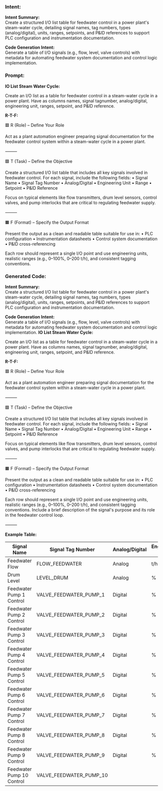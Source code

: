 ### Intent:
**Intent Summary:**  
Create a structured I/O list table for feedwater control in a power plant's steam-water cycle, detailing signal names, tag numbers, types (analog/digital), units, ranges, setpoints, and P&ID references to support PLC configuration and instrumentation documentation.  

**Code Generation Intent:**  
Generate a table of I/O signals (e.g., flow, level, valve controls) with metadata for automating feedwater system documentation and control logic implementation.

### Prompt:
**IO List Steam Water Cycle:**

Create an I/O list as a table for feedwater control in a steam-water cycle in a power plant. Have as columns names, signal tagnumber, analog/digital, engineering unit, ranges, setpoint, and P&ID reference.

**R-T-F:**

🟥 R (Role) – Define Your Role

Act as a plant automation engineer preparing signal documentation for the feedwater control system within a steam-water cycle in a power plant.

⸻

🟩 T (Task) – Define the Objective

Create a structured I/O list table that includes all key signals involved in feedwater control. For each signal, include the following fields:
	•	Signal Name
	•	Signal Tag Number
	•	Analog/Digital
	•	Engineering Unit
	•	Range
	•	Setpoint
	•	P&ID Reference

Focus on typical elements like flow transmitters, drum level sensors, control valves, and pump interlocks that are critical to regulating feedwater supply.

⸻

🟧 F (Format) – Specify the Output Format

Present the output as a clean and readable table suitable for use in:
	•	PLC configuration
	•	Instrumentation datasheets
	•	Control system documentation
	•	P&ID cross-referencing

Each row should represent a single I/O point and use engineering units, realistic ranges (e.g., 0–100%, 0–200 t/h), and consistent tagging conventions.

### Generated Code:
**Intent Summary:**  
Create a structured I/O list table for feedwater control in a power plant's steam-water cycle, detailing signal names, tag numbers, types (analog/digital), units, ranges, setpoints, and P&ID references to support PLC configuration and instrumentation documentation.  

**Code Generation Intent:**  
Generate a table of I/O signals (e.g., flow, level, valve controls) with metadata for automating feedwater system documentation and control logic implementation.
**IO List Steam Water Cycle:**

Create an I/O list as a table for feedwater control in a steam-water cycle in a power plant. Have as columns names, signal tagnumber, analog/digital, engineering unit, ranges, setpoint, and P&ID reference.

**R-T-F:**

🟥 R (Role) – Define Your Role

Act as a plant automation engineer preparing signal documentation for the feedwater control system within a steam-water cycle in a power plant.

⸻

🟩 T (Task) – Define the Objective

Create a structured I/O list table that includes all key signals involved in feedwater control. For each signal, include the following fields:
	•	Signal Name
	•	Signal Tag Number
	•	Analog/Digital
	•	Engineering Unit
	•	Range
	•	Setpoint
	•	P&ID Reference

Focus on typical elements like flow transmitters, drum level sensors, control valves, and pump interlocks that are critical to regulating feedwater supply.

⸻

🟧 F (Format) – Specify the Output Format

Present the output as a clean and readable table suitable for use in:
	•	PLC configuration
	•	Instrumentation datasheets
	•	Control system documentation
	•	P&ID cross-referencing

Each row should represent a single I/O point and use engineering units, realistic ranges (e.g., 0–100%, 0–200 t/h), and consistent tagging conventions. Include a brief description of the signal's purpose and its role in the feedwater control loop.

⸻

**Example Table:**

| Signal Name | Signal Tag Number | Analog/Digital | Engineering Unit | Range | Setpoint | P&ID Reference |
|-------------|-------------------|----------------|------------------|-------|----------|----------------|
| Feedwater Flow | FLOW_FEEDWATER | Analog | t/h | 0–200 | 150 | P&ID-01 |
| Drum Level | LEVEL_DRUM | Analog | % | 0–100 | 50 | P&ID-02 |
| Feedwater Pump 1 Control | VALVE_FEEDWATER_PUMP_1 | Digital | % | 0–100 | 80 | P&ID-03 |
| Feedwater Pump 2 Control | VALVE_FEEDWATER_PUMP_2 | Digital | % | 0–100 | 70 | P&ID-04 |
| Feedwater Pump 3 Control | VALVE_FEEDWATER_PUMP_3 | Digital | % | 0–100 | 60 | P&ID-05 |
| Feedwater Pump 4 Control | VALVE_FEEDWATER_PUMP_4 | Digital | % | 0–100 | 50 | P&ID-06 |
| Feedwater Pump 5 Control | VALVE_FEEDWATER_PUMP_5 | Digital | % | 0–100 | 40 | P&ID-07 |
| Feedwater Pump 6 Control | VALVE_FEEDWATER_PUMP_6 | Digital | % | 0–100 | 30 | P&ID-08 |
| Feedwater Pump 7 Control | VALVE_FEEDWATER_PUMP_7 | Digital | % | 0–100 | 20 | P&ID-09 |
| Feedwater Pump 8 Control | VALVE_FEEDWATER_PUMP_8 | Digital | % | 0–100 | 10 | P&ID-10 |
| Feedwater Pump 9 Control | VALVE_FEEDWATER_PUMP_9 | Digital | % | 0–100 | 0 | P&ID-11 |
| Feedwater Pump 10 Control | VALVE_FEEDWATER_PUMP_10
